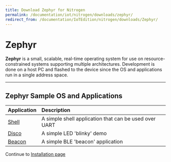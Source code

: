 ```yaml
---
title: Download Zephyr for Nitrogen
permalink: /documentation/iot/nitrogen/downloads/zephyr/
redirect_from: /documentation/IoTEdition/nitrogen/downloads/Zephyr/
---
```

# Zephyr

**Zephyr** is a small, scalable, real-time operating system for use on resource-constrained systems supporting multiple architectures. Development is done on a host PC and flashed to the device since the OS and applications run in a single address space.

***

## Zephyr Sample OS and Applications

| Application                 | Description                                                                            |
|:----------------------------|:---------------------------------------------------------------------------------------|
| [Shell](http://releases.linaro.org/96boards/nitrogen/zephyr-1.8/nitrogen_shell.hex) | A simple shell application that can be used over UART |
| [Disco](http://releases.linaro.org/96boards/nitrogen/zephyr-1.8/nitrogen_blinky.hex)   | A simple LED 'blinky' demo                   |
| [Beacon](http://releases.linaro.org/96boards/nitrogen/zephyr-1.8/nitrogen_beacon.hex) | A simple BLE 'beacon' application           |

Continue to [Installation page](../installation/)
